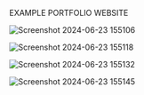 EXAMPLE PORTFOLIO WEBSITE


![Screenshot 2024-06-23 155106](https://github.com/Aditya-rawat-bit/CBTC/assets/172890872/5a93b483-805b-4ae8-a65f-77e0268b6b61)


![Screenshot 2024-06-23 155118](https://github.com/Aditya-rawat-bit/CBTC/assets/172890872/d5c71e1d-abef-4586-abcd-c58f730c7c25)


![Screenshot 2024-06-23 155132](https://github.com/Aditya-rawat-bit/CBTC/assets/172890872/0dbb28c0-6232-4908-96b0-b34a9e6b4136)

![Screenshot 2024-06-23 155145](https://github.com/Aditya-rawat-bit/CBTC/assets/172890872/731bbbea-6be8-4906-890a-7e1a0cb96b07)
